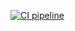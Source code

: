 [![CI pipeline](https://github.com/Al0sman/l2-github-actions-Al0sman/actions/workflows/workflow.yml/badge.svg)](https://github.com/Al0sman/l2-github-actions-Al0sman/actions/workflows/workflow.yml)

